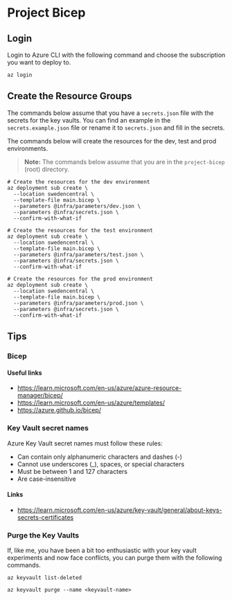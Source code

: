 # Project Bicep

## Login

Login to Azure CLI with the following command and choose the subscription you want to deploy to.

```shell
az login
```

## Create the Resource Groups

The commands below assume that you have a `secrets.json` file with the secrets for the key vaults. You can find an
example in the `secrets.example.json` file or rename it to `secrets.json` and fill in the secrets.

The commands below will create the resources for the dev, test and prod environments.

> **Note:** The commands below assume that you are in the `project-bicep` (root) directory.

```shell
# Create the resources for the dev environment
az deployment sub create \
  --location swedencentral \
  --template-file main.bicep \
  --parameters @infra/parameters/dev.json \
  --parameters @infra/secrets.json \
  --confirm-with-what-if

# Create the resources for the test environment
az deployment sub create \
  --location swedencentral \
  --template-file main.bicep \
  --parameters @infra/parameters/test.json \
  --parameters @infra/secrets.json \
  --confirm-with-what-if

# Create the resources for the prod environment
az deployment sub create \
  --location swedencentral \
  --template-file main.bicep \
  --parameters @infra/parameters/prod.json \
  --parameters @infra/secrets.json \
  --confirm-with-what-if
```

## Tips

### Bicep

#### Useful links

- https://learn.microsoft.com/en-us/azure/azure-resource-manager/bicep/
- https://learn.microsoft.com/en-us/azure/templates/
- https://azure.github.io/bicep/

### Key Vault secret names

Azure Key Vault secret names must follow these rules:

- Can contain only alphanumeric characters and dashes (-)
- Cannot use underscores (_), spaces, or special characters
- Must be between 1 and 127 characters
- Are case-insensitive

#### Links

- https://learn.microsoft.com/en-us/azure/key-vault/general/about-keys-secrets-certificates

### Purge the Key Vaults

If, like me, you have been a bit too enthusiastic with your key vault experiments and now face conflicts, you can purge
them with the following commands.

```shell
az keyvault list-deleted

az keyvault purge --name <keyvault-name>
```

